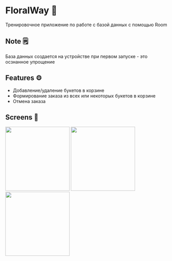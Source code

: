 # FloralWay 💐
Тренировочное приложение по работе с базой данных с помощью Room

## Note 🗒️
База данных создается на устройстве при первом запуске - это осзнанное упрощение

## Features ⚙️
- Добавление/удаление букетов в корзине
- Формирование заказа из всех или некоторых букетов в корзине
- Отмена заказа

## Screens 📱
<img src="https://github.com/user-attachments/assets/370383d2-5c89-4b36-abef-40a7906ba9bf" width="200" />
<img src="https://github.com/user-attachments/assets/fb4b7154-380f-49c1-817c-c1b3c37fd414" width="200" />
<img src="https://github.com/user-attachments/assets/fe2c539d-2e34-49e4-b4cb-16fcaedc04fc" width="200" />
